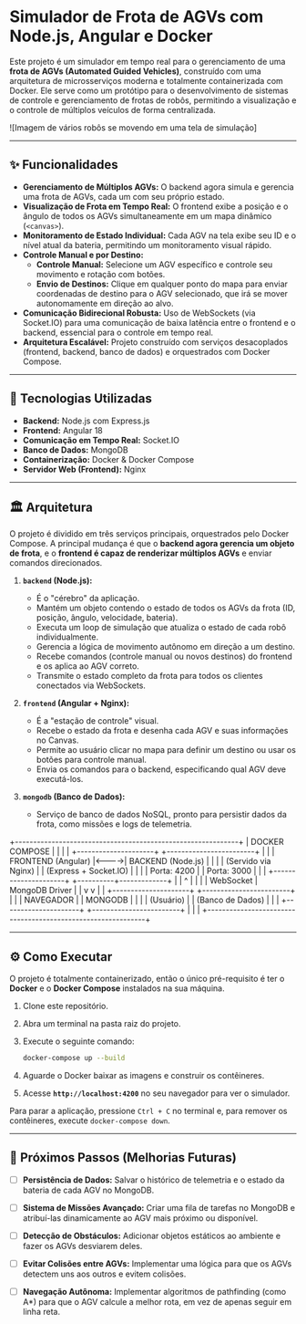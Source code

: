 # Simulador de Frota de AGVs com Node.js, Angular e Docker

Este projeto é um simulador em tempo real para o gerenciamento de uma **frota de AGVs (Automated Guided Vehicles)**, construído com uma arquitetura de microsserviços moderna e totalmente containerizada com Docker. Ele serve como um protótipo para o desenvolvimento de sistemas de controle e gerenciamento de frotas de robôs, permitindo a visualização e o controle de múltiplos veículos de forma centralizada.

![Imagem de vários robôs se movendo em uma tela de simulação]

---

## ✨ Funcionalidades

* **Gerenciamento de Múltiplos AGVs:** O backend agora simula e gerencia uma frota de AGVs, cada um com seu próprio estado.
* **Visualização de Frota em Tempo Real:** O frontend exibe a posição e o ângulo de todos os AGVs simultaneamente em um mapa dinâmico (`<canvas>`).
* **Monitoramento de Estado Individual:** Cada AGV na tela exibe seu ID e o nível atual da bateria, permitindo um monitoramento visual rápido.
* **Controle Manual e por Destino:**
    * **Controle Manual:** Selecione um AGV específico e controle seu movimento e rotação com botões.
    * **Envio de Destinos:** Clique em qualquer ponto do mapa para enviar coordenadas de destino para o AGV selecionado, que irá se mover autonomamente em direção ao alvo.
* **Comunicação Bidirecional Robusta:** Uso de WebSockets (via Socket.IO) para uma comunicação de baixa latência entre o frontend e o backend, essencial para o controle em tempo real.
* **Arquitetura Escalável:** Projeto construído com serviços desacoplados (frontend, backend, banco de dados) e orquestrados com Docker Compose.

---

## 🚀 Tecnologias Utilizadas

* **Backend:** Node.js com Express.js
* **Frontend:** Angular 18
* **Comunicação em Tempo Real:** Socket.IO
* **Banco de Dados:** MongoDB
* **Containerização:** Docker & Docker Compose
* **Servidor Web (Frontend):** Nginx

---

## 🏛️ Arquitetura

O projeto é dividido em três serviços principais, orquestrados pelo Docker Compose. A principal mudança é que o **backend agora gerencia um objeto de frota**, e o **frontend é capaz de renderizar múltiplos AGVs** e enviar comandos direcionados.

1.  **`backend` (Node.js):**
    * É o "cérebro" da aplicação.
    * Mantém um objeto contendo o estado de todos os AGVs da frota (ID, posição, ângulo, velocidade, bateria).
    * Executa um loop de simulação que atualiza o estado de cada robô individualmente.
    * Gerencia a lógica de movimento autônomo em direção a um destino.
    * Recebe comandos (controle manual ou novos destinos) do frontend e os aplica ao AGV correto.
    * Transmite o estado completo da frota para todos os clientes conectados via WebSockets.

2.  **`frontend` (Angular + Nginx):**
    * É a "estação de controle" visual.
    * Recebe o estado da frota e desenha cada AGV e suas informações no Canvas.
    * Permite ao usuário clicar no mapa para definir um destino ou usar os botões para controle manual.
    * Envia os comandos para o backend, especificando qual AGV deve executá-los.

3.  **`mongodb` (Banco de Dados):**
    * Serviço de banco de dados NoSQL, pronto para persistir dados da frota, como missões e logs de telemetria.


+-------------------------------------------------------------+
| DOCKER COMPOSE                                              |
|                                                             |
|   +---------------------+      +------------------------+   |
|   |  FRONTEND (Angular) |<---->|    BACKEND (Node.js)   |   |
|   |   (Servido via Nginx) |      | (Express + Socket.IO)  |   |
|   |   Porta: 4200       |      |    Porta: 3000         |   |
|   +---------------------+      +----------+-------------+   |
|           ^                               |                 |
|           | WebSocket                     | MongoDB Driver  |
|           v                               v                 |
|   +---------------------+      +------------------------+   |
|   |      NAVEGADOR      |      |     MONGODB            |   |
|   |     (Usuário)       |      |   (Banco de Dados)     |   |
|   +---------------------+      +------------------------+   |
|                                                             |
+-------------------------------------------------------------+


---

## ⚙️ Como Executar

O projeto é totalmente containerizado, então o único pré-requisito é ter o **Docker** e o **Docker Compose** instalados na sua máquina.

1.  Clone este repositório.
2.  Abra um terminal na pasta raiz do projeto.
3.  Execute o seguinte comando:

    ```bash
    docker-compose up --build
    ```
4.  Aguarde o Docker baixar as imagens e construir os contêineres.
5.  Acesse **`http://localhost:4200`** no seu navegador para ver o simulador.

Para parar a aplicação, pressione `Ctrl + C` no terminal e, para remover os contêineres, execute `docker-compose down`.

---

## 🔮 Próximos Passos (Melhorias Futuras)

-   [ ] **Persistência de Dados:** Salvar o histórico de telemetria e o estado da bateria de cada AGV no MongoDB.
-   [ ] **Sistema de Missões Avançado:** Criar uma fila de tarefas no MongoDB e atribuí-las dinamicamente ao AGV mais próximo ou disponível.
-   [ ] **Detecção de Obstáculos:** Adicionar objetos estáticos ao ambiente e fazer os AGVs desviarem deles.
-   [ ] **Evitar Colisões entre AGVs:** Implementar uma lógica para que os AGVs detectem uns aos outros e evitem colisões.
-   [ ] **Navegação Autônoma:** Implementar algoritmos de pathfinding (como A*) para que o AGV calcule a melhor rota, em vez de apenas seguir em linha reta.

